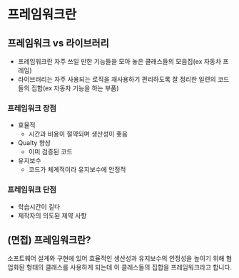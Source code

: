 # 프레임워크란

## 프레임워크 vs 라이브러리

- 프레임워크란 자주 쓰일 만한 기능들을 모아 놓은 클래스들의 모음집(ex 자동차 프레임)
- 라이브러리는 자주 사용되는 로직을 재사용하기 편리하도록 잘 정리한 일련의 코드들의 집합(ex 자동차 기능을 하는 부품)

### 프레임워크 장점

- 효율적
    - 시간과 비용이 절약되며 생산성이 좋음
- Qualty 향상
    - 이미 검증된 코드
- 유지보수
    - 코드가 체계적이라 유지보수에 안정적

### 프레임워크 단점

- 학습시간이 길다
- 제작자의 의도된 제약 사항

## (면접) 프레임워크란?

소프트웨어 설계와 구현에 있어 효율적인 생산성과 유지보수의 안정성을 높이기 위해 협업화된 형태의 클래스를 사용하게 되는데 이 클래스들의 집합을 프레임워크라고 합니다.
